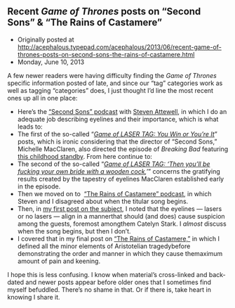 ## Recent <em>Game of Thrones</em> posts on “Second Sons” & “The Rains of Castamere”

 * Originally posted at http://acephalous.typepad.com/acephalous/2013/06/recent-game-of-thrones-posts-on-second-sons-the-rains-of-castamere.html
 * Monday, June 10, 2013



A few newer readers were having difficulty finding the _Game of Thrones_ specific
 information posted of late, and since our “tag” categories work as well
 as tagging “categories” does, I just thought I’d line the most recent 
ones up all in one place:

*   Here’s the [“Second Sons” podcast](http://www.lawyersgunsmoneyblog.com/2013/05/second-sons-an-lgm-podcast-on-game-of-thrones-with-steven-attewell-and-sek) with [Steven Attewell](http://racefortheironthrone.wordpress.com/), in which I do an adequate job describing eyelines and their importance, which is what leads to:
*   The first of the so-called “[_Game of LASER TAG: You Win or You’re It_](http://www.lawyersgunsmoneyblog.com/2013/05/i-see-that-youve-seen-that-i-saw-you-miscommunication-in-second-sons-game-of-thrones)” posts, which is ironic considering that the director of “Second Sons,” Michelle MacClaren, also directed the episode of _Breaking Bad_ featuring [this childhood standby](http://www.lawyersgunsmoneyblog.com/wp-content/uploads/2013/06/lazertag.jpg). From here continue to:
*   The second of the so-called “_[Game of LASER TAG: ‘Then you’ll be fucking your own bride with a wooden cock](http://www.lawyersgunsmoneyblog.com/2013/05/i-still-know-that-youve-seen-that-i-saw-you-miscommunication-in-second-sons-game-of-thrones),’_” concerns the gratifying results created by the tapestry of eyelines MacClaren established early in the episode.
*   Then we moved on to  [“The Rains of Castamere” podcast](http://www.lawyersgunsmoneyblog.com/2013/06/the-rains-of-castamere-an-lgm-game-of-thrones-podcast-with-steven-attewell-and-sek), in which Steven and I disagreed about when the titular song begins.
*   Then, in [my first post on the subject](http://www.lawyersgunsmoneyblog.com/2013/06/its-always-been-raining-in-castamere),
 I noted that the eyelines — lasers or no lasers — align in a mannerthat should (and does) cause suspicion among the guests, foremost amongthem Catelyn Stark. I _almost_ discuss when the song begins, but then I don’t.
*   I covered that in my final post on [“The Rains of Castamere,”](http://www.lawyersgunsmoneyblog.com/2013/06/awful-greek-words-that-apply-to-the-rains-of-castamere)
 in which I defined all the minor elements of Aristotelian tragedybefore demonstrating the order and manner in which they cause themaximum amount of pain and keening.

I hope this is less confusing. I know when material’s cross-linked 
and back-dated and newer posts appear before older ones that I sometimes
 find myself befuddled. There’s no shame in that. Or if there is, take 
heart in knowing I share it.

		
